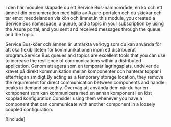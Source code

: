 <span data-ttu-id="918a1-101">I den här modulen skapade du ett Service Bus-namnområde, en kö och ett ämne i din prenumeration med hjälp av Azure-portalen och du skickar och tar emot meddelanden via kön och ämnet.</span><span class="sxs-lookup"><span data-stu-id="918a1-101">In this module, you created a Service Bus namespace, a queue, and a topic in your subscription by using the Azure portal, and you sent and received messages through the queue and the topic.</span></span>

<span data-ttu-id="918a1-102">Service Bus-köer och ämnen är utmärkta verktyg som du kan använda för att öka flexibiliteten för kommunikationen inom ett distribuerat program.</span><span class="sxs-lookup"><span data-stu-id="918a1-102">Service Bus queues and topics are excellent tools that you can use to increase the resilience of communications within a distributed application.</span></span> <span data-ttu-id="918a1-103">Genom att agera som en temporär lagringsplats, undviker de kravet på direkt kommunikation mellan komponenter och hanterar toppar i efterfrågan smidigt.</span><span class="sxs-lookup"><span data-stu-id="918a1-103">By acting as a temporary storage location, they remove the requirement for direct communication between components and handle peaks in demand smoothly.</span></span> <span data-ttu-id="918a1-104">Överväg att använda dem när du har en komponent som kan kommunicera med en annan komponent i en löst kopplad konfiguration.</span><span class="sxs-lookup"><span data-stu-id="918a1-104">Consider using them whenever you have a component that can communicate with another component in a loosely coupled configuration.</span></span>

[!include[](../../../includes/azure-sandbox-cleanup.md)]